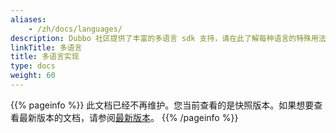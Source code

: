 ```yaml
---
aliases:
    - /zh/docs/languages/
description: Dubbo 社区提供了丰富的多语言 sdk 支持，请在此了解每种语言的特殊用法
linkTitle: 多语言
title: 多语言实现
type: docs
weight: 60
---
```



{{% pageinfo %}} 此文档已经不再维护。您当前查看的是快照版本。如果想要查看最新版本的文档，请参阅[最新版本](/zh-cn/docs3-v2/)。
{{% /pageinfo %}}